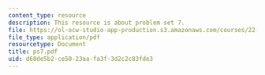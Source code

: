 ```yaml
---
content_type: resource
description: This resource is about problem set 7.
file: https://ol-ocw-studio-app-production.s3.amazonaws.com/courses/22-101-applied-nuclear-physics-fall-2006/d68de5b2ce5023aafa3f3d2c2c83fde3_ps7.pdf
file_type: application/pdf
resourcetype: Document
title: ps7.pdf
uid: d68de5b2-ce50-23aa-fa3f-3d2c2c83fde3
---
```

